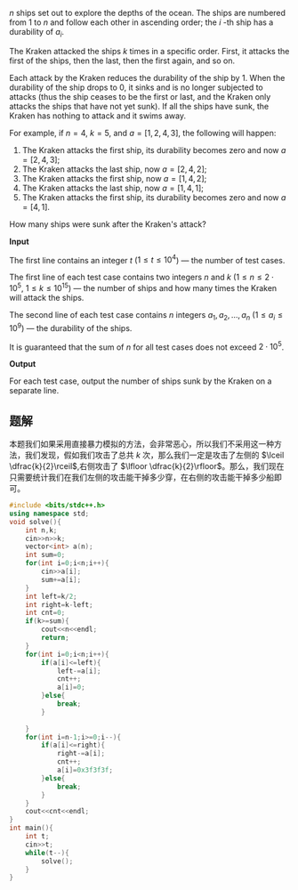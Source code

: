 $n$ ships set out to explore the depths of the ocean. The ships are numbered from $1$ to $n$ and follow each other in ascending order; the $i$ \-th ship has a durability of $a_i$.

The Kraken attacked the ships $k$ times in a specific order. First, it attacks the first of the ships, then the last, then the first again, and so on.

Each attack by the Kraken reduces the durability of the ship by $1$. When the durability of the ship drops to $0$, it sinks and is no longer subjected to attacks (thus the ship ceases to be the first or last, and the Kraken only attacks the ships that have not yet sunk). If all the ships have sunk, the Kraken has nothing to attack and it swims away.

For example, if $n=4$, $k=5$, and $a=[1, 2, 4, 3]$, the following will happen:

1.  The Kraken attacks the first ship, its durability becomes zero and now $a = [2, 4, 3]$;
2.  The Kraken attacks the last ship, now $a = [2, 4, 2]$;
3.  The Kraken attacks the first ship, now $a = [1, 4, 2]$;
4.  The Kraken attacks the last ship, now $a = [1, 4, 1]$;
5.  The Kraken attacks the first ship, its durability becomes zero and now $a = [4, 1]$.

How many ships were sunk after the Kraken's attack?

**Input**

The first line contains an integer $t$ ($1 \le t \le 10^4$) — the number of test cases.

The first line of each test case contains two integers $n$ and $k$ ($1 \le n \le 2 \cdot 10^5$, $1 \le k \le 10^{15}$) — the number of ships and how many times the Kraken will attack the ships.

The second line of each test case contains $n$ integers $a_1, a_2, \dots, a_n$ ($1 \le a_i \le 10^9$) — the durability of the ships.

It is guaranteed that the sum of $n$ for all test cases does not exceed $2 \cdot 10^5$.

**Output**

For each test case, output the number of ships sunk by the Kraken on a separate line.

## 题解
本题我们如果采用直接暴力模拟的方法，会非常恶心，所以我们不采用这一种方法，我们发现，假如我们攻击了总共 $k$ 次，那么我们一定是攻击了左侧的 $\lceil \dfrac{k}{2}\rceil$,右侧攻击了 $\lfloor \dfrac{k}{2}\rfloor$。那么，我们现在只需要统计我们在我们左侧的攻击能干掉多少穿，在右侧的攻击能干掉多少船即可。
```cpp
#include <bits/stdc++.h>
using namespace std;
void solve(){
	int n,k;
	cin>>n>>k;
	vector<int> a(n);
	int sum=0;
	for(int i=0;i<n;i++){
		cin>>a[i];
		sum+=a[i];
	}
	int left=k/2;
	int right=k-left;
	int cnt=0;
	if(k>=sum){
		cout<<n<<endl;
		return;
	}
	for(int i=0;i<n;i++){
		if(a[i]<=left){
			left-=a[i];
			cnt++;
			a[i]=0;
		}else{
			break;
		}
		
	}
	for(int i=n-1;i>=0;i--){
		if(a[i]<=right){
			right-=a[i];
			cnt++;
			a[i]=0x3f3f3f;
		}else{
			break;
		}
	}
	cout<<cnt<<endl;
}
int main(){
	int t;
	cin>>t;
	while(t--){
		solve();
	}
}
```